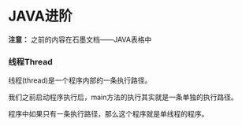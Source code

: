 # JAVA进阶

**注意：** 之前的内容在石墨文档——JAVA表格中



### 线程Thread

线程(thread)是一个程序内部的一条执行路径。

我们之前启动程序执行后，main方法的执行其实就是一条单独的执行路径。

程序中如果只有一条执行路径，那么这个程序就是单线程的程序。
